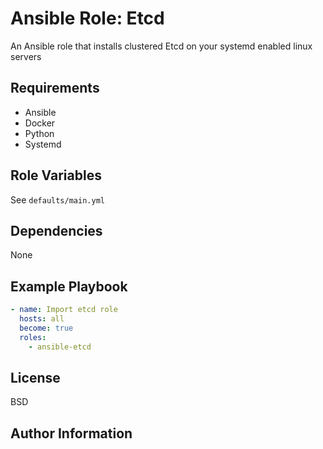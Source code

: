 Ansible Role: Etcd
=========

An Ansible role that installs clustered Etcd on your systemd enabled linux servers

Requirements
------------

- Ansible
- Docker
- Python
- Systemd

Role Variables
--------------

See `defaults/main.yml`

Dependencies
------------

None

Example Playbook
----------------

```yaml
- name: Import etcd role
  hosts: all
  become: true
  roles:
    - ansible-etcd
```

License
-------

BSD

Author Information
------------------
